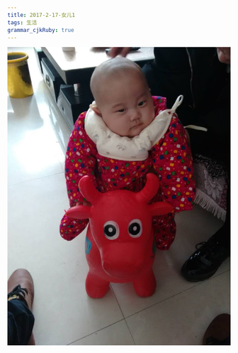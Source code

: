 ```yaml
---
title: 2017-2-17-女儿1
tags: 生活
grammar_cjkRuby: true
---
```


![enter description here][1]


  [1]: /img/1.jpg